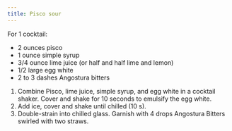 ```yaml
---
title: Pisco sour
---
```


For 1 cocktail:

- 2 ounces pisco
- 1 ounce simple syrup
- 3/4 ounce lime juice (or half and half lime and lemon)
- 1/2 large egg white
- 2 to 3 dashes Angostura bitters

1. Combine Pisco, lime juice, simple syrup, and egg white in a cocktail shaker. Cover and shake for 10 seconds to emulsify the egg white.
1. Add ice, cover and shake until chilled (10 s).
1. Double-strain into chilled glass. Garnish with 4 drops Angostura Bitters swirled with two straws.
